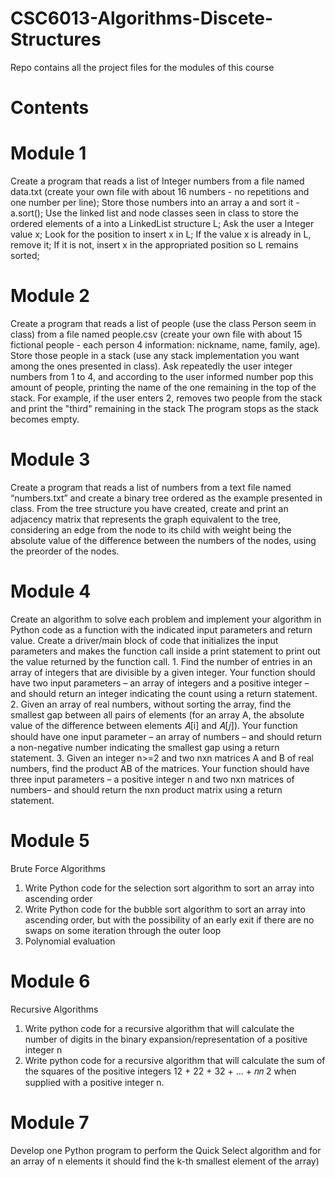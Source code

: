 # CSC6013-Algorithms-Discete-Structures
Repo contains all the project files for the modules of this course

# Contents

# Module 1
Create a program that reads a list of Integer numbers from a file named data.txt (create your own file with about 16 numbers - no repetitions and one number per line);
Store those numbers into an array a and sort it - a.sort();
Use the linked list and node classes seen in class to store the ordered elements of a into a LinkedList structure L;
Ask the user a Integer value x;
Look for the position to insert x in L;
If the value x is already in L, remove it;
If it is not, insert x in the appropriated position so L remains sorted;

# Module 2
Create a program that reads a list of people (use the class Person seem in class) from a file named people.csv (create your own file with about 15 fictional people - each person 4 information: nickname, name, family, age).
Store those people in a stack (use any stack implementation you want among the ones presented in class). Ask repeatedly the user integer numbers from 1 to 4, and according to the user informed number pop this amount of people, printing the name of the one remaining in the top of the stack. For example, if the user enters 2, removes two people from the stack and print the "third" remaining in the stack
The program stops as the stack becomes empty.

# Module 3
Create a program that reads a list of numbers from a text file named “numbers.txt” and create a binary tree ordered as the example presented in class.
From the tree structure you have created, create and print an adjacency matrix that represents the graph equivalent to the tree, considering an edge from the node to its child with weight being the absolute value of the difference between the numbers of the nodes, using the preorder of the nodes.

# Module 4
Create an algorithm to solve each problem and implement your algorithm in Python code as a function with the indicated input parameters and return value.  Create a driver/main block of code that initializes the input parameters and makes the function call inside a print statement to print out the value returned by the function call.
          1. Find the number of entries in an array of integers that are divisible by a given integer. Your function should have two input parameters – an array of integers and a positive integer – and should return an integer indicating the count using a return statement.
          2. Given an array of real numbers, without sorting the array, find the smallest gap between all pairs of elements (for an array A, the absolute value of the difference between elements 𝐴[i] and 𝐴[𝑗]). Your function should have one input parameter – an array of numbers – and should return a non-negative number indicating the smallest gap using a return statement.
          3. Given an integer n>=2 and two nxn matrices A and B of real numbers, find the product AB of the matrices. Your function should have three input parameters – a positive integer n and two nxn matrices of numbers– and should return the nxn product matrix using a return statement.

# Module 5
Brute Force Algorithms
1. Write Python code for the selection sort algorithm to sort an array into ascending order
2. Write Python code for the bubble sort algorithm to sort an array into ascending order, but
with the possibility of an early exit if there are no swaps on some iteration through the outer
loop
3. Polynomial evaluation

# Module 6
Recursive Algorithms
1. Write python code for a recursive algorithm that will calculate the number of digits in the
binary expansion/representation of a positive integer n
2. Write python code for a recursive algorithm that will calculate the sum of the squares of the
positive integers 12 + 22 + 32 + ... + 𝑛𝑛 2 when supplied with a positive integer n.

# Module 7
Develop one Python program to perform the Quick Select algorithm and for an array of n elements it should find the k-th smallest element of the array)
